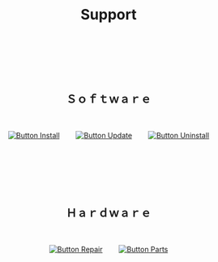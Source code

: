 
<br>

<div align = center>
  
# Support
  
<br>
<br>
<br>
<br>
<br>

## Ｓｏｆｔｗａｒｅ

<br>

[![Button Install]][Install]      
[![Button Update]][Update]      
[![Button Uninstall]][Uninstall]

<br>
<br>
<br>
<br>
<br>

## Ｈａｒｄｗａｒｅ

<br>

[![Button Repair]][Repair]      
[![Button Parts]][Parts]

</div>

<br>
<br>


<!--   🌶  🌶  🌶  🌶  🌶  🌶  🌶  🌶  🌶  🌶  🌶  🌶  🌶  🌶  🌶  🌶  🌶   -->

[Uninstall]: Articles/Software/Uninstall.md 'How to remove the ServeSpicy app.'
[Install]: Articles/Software/Install.md 'How to install the ServeSpicy app.'
[Update]: Articles/Software/Update.md 'How to update the ServeSpicy app.'

[Repair]: Articles/Hardware/Repair.md 'How to repair your ServeSpicy machine.'
[Parts]: Articles/Hardware/Parts.md 'Parts overview of the ServeSpicy machine.'


<!--   🌶  🌶  🌶  🌶  🌶  🌶  🌶    Buttons   🌶  🌶  🌶  🌶  🌶  🌶  🌶   -->

[Button Uninstall]: https://img.shields.io/badge/✖_Uninstall-EF2D5E?style=for-the-badge
[Button Install]: https://img.shields.io/badge/↓_Install-428813?style=for-the-badge
[Button Update]: https://img.shields.io/badge/⟳_Update-E37400?style=for-the-badge

[Button Repair]: https://img.shields.io/badge/✔_Repair-00897B?style=for-the-badge
[Button Parts]: https://img.shields.io/badge/🮖_Parts-26A5E4?style=for-the-badge
